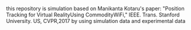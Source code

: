 this repository is simulation based on Manikanta Kotaru's paper:  "Position Tracking for Virtual RealityUsing CommodityWiFi," IEEE. Trans. Stanford University. US, CVPR,2017 by using simulation data and experimental data
